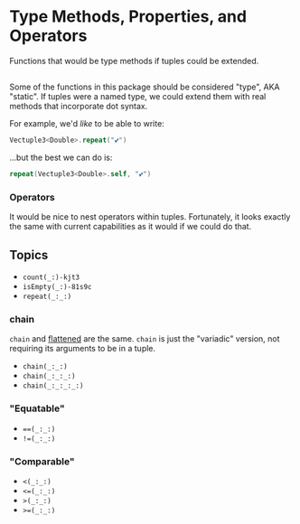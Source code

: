 # Type Methods, Properties, and Operators

Functions that would be type methods if tuples could be extended.

## 

Some of the functions in this package should be considered "type", AKA "static". If tuples were a named type, we could extend them with real methods that incorporate dot syntax.

For example, we'd *like* to be able to write:  

```swift
Vectuple3<Double>.repeat("💕")
```

…but the best we can do is:

```swift
repeat(Vectuple3<Double>.self, "💕")
```

### Operators

It would be nice to nest operators within tuples. Fortunately, it looks exactly the same with current capabilities as it would if we could do that.

## Topics

- ``count(_:)-kjt3``
- ``isEmpty(_:)-81s9c``
- ``repeat(_:_:)``

### chain

`chain` and [flattened](<doc:flattened(_:)-6s3ka>) are the same. `chain` is just the "variadic" version, not requiring its arguments to be in a tuple.    

- ``chain(_:_:)``
- ``chain(_:_:_:)``
- ``chain(_:_:_:_:)``

### "Equatable"
- ``==(_:_:)``
- ``!=(_:_:)``

### "Comparable"
- ``<(_:_:)``
- ``<=(_:_:)``
- ``>(_:_:)``
- ``>=(_:_:)``
